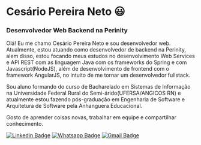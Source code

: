 # Cesário Pereira Neto :smiley:
### Desenvolvedor Web Backend na Perinity

Olá! Eu me chamo Cesário Pereira Neto e sou desenvolvedor web. Atualmente, estou atuando como desenvolvedor de backend na Perinity, alem disso, estou focando meus estudos no desenvolvimento Web Services e API REST com as linguagem Java com os frameworks do Spring e com Javascript(NodeJS), além de desenvolvimento de frontend com o framework AngularJS, no intuito de me tornar um desenvolvedor fullstack.

Sou aluno formando do curso de Bacharelado em Sistemas de Informação na Universidade Federal Rural do Semi-árido(UFERSA/ANGICOS RN) e atualmente estou fazendo pós-graduação em Engenharia de Software e Arquitetura de Software pela Anhanguera Educacional.

Gosto de aprender coisas novas, trabalhar em equipe e compartilhar conhecimento.

[![Linkedin Badge](https://img.shields.io/badge/-LinkedIn-blue?style=flat-square&logo=Linkedin&logoColor=white&link=https://www.linkedin.com/in/cesarionto/)](https://www.linkedin.com/in/cesarionto)
[![Whatsapp Badge](https://img.shields.io/badge/-Whatsapp-4CA143?style=flat-square&labelColor=4CA143&logo=whatsapp&logoColor=white&link=https://api.whatsapp.com/send?phone=5584991654119&text=Ol%C3%A1%2C%20eu%20vim%20atrav%C3%A9s%20do%20Github.%20Tudo%20Bem%3F)](https://api.whatsapp.com/send?phone=5584991654119&text=Ol%C3%A1%2C%20eu%20vim%20atrav%C3%A9s%20do%20Github.%20Tudo%20Bem%3F)
[![Gmail Badge](https://img.shields.io/badge/-Gmail-c14438?style=flat-square&logo=Gmail&logoColor=white&link=mailto:cesariopereiraneto@gmail.com)](mailto:cesariopereiraneto@gmail.com)
